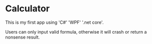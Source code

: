 # Calculator

This is my first app using 'C#' 'WPF' '.net core'.

Users can only input valid formula, otherwise it will crash or return a nonsense result.
